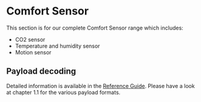 # Comfort Sensor

This section is for our complete Comfort Sensor range which includes:
* CO2 sensor
* Temperature and humidity sensor
* Motion sensor

## Payload decoding

Detailed information is available in the [Reference Guide](/docs/pdf/IMBUILDINGS_Reference_Guide_for_System_Integrators.pdf ':ignore').
Please have a look at chapter 1.1 for the various payload formats.